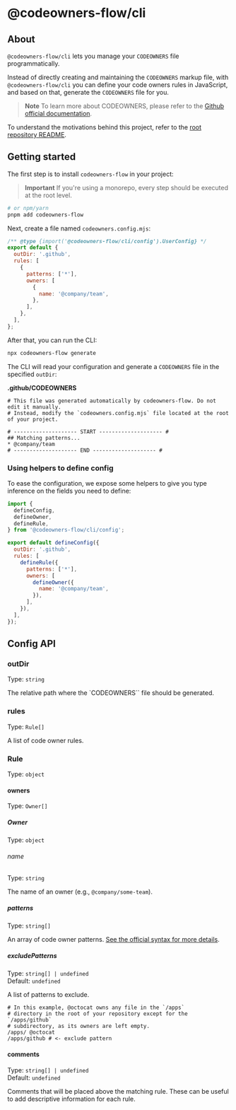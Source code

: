 # @codeowners-flow/cli

## About

`@codeowners-flow/cli` lets you manage your `CODEOWNERS` file programmatically.

Instead of directly creating and maintaining the `CODEOWNERS` markup file, with `@codeowners-flow/cli` you can define your code owners rules in JavaScript, and based on that, generate the `CODEOWNERS` file for you.

> **Note**
> To learn more about CODEOWNERS, please refer to the [Github official documentation](https://docs.github.com/en/repositories/managing-your-repositorys-settings-and-features/customizing-your-repository/about-code-owners).

To understand the motivations behind this project, refer to the [root repository README](https://github.com/raulfdm/codeowners-manager/blob/main/README.md).

## Getting started

The first step is to install `codeowners-flow` in your project:

> **Important**
> If you're using a monorepo, every step should be executed at the root level.

```bash
# or npm/yarn
pnpm add codeowners-flow
```

Next, create a file named `codeowners.config.mjs`:

```js
/** @type {import('@codeowners-flow/cli/config').UserConfig} */
export default {
  outDir: '.github',
  rules: [
    {
      patterns: ['*'],
      owners: [
        {
          name: '@company/team',
        },
      ],
    },
  ],
};
```

After that, you can run the CLI:

```bash
npx codeowners-flow generate
```

The CLI will read your configuration and generate a `CODEOWNERS` file in the specified `outDir`:

**.github/CODEOWNERS**

```
# This file was generated automatically by codeowners-flow. Do not edit it manually.
# Instead, modify the `codeowners.config.mjs` file located at the root of your project.

# -------------------- START -------------------- #
## Matching patterns...
* @company/team
# -------------------- END -------------------- #
```

### Using helpers to define config

To ease the configuration, we expose some helpers to give you type inference on the fields you need to define:

```js
import {
  defineConfig,
  defineOwner,
  defineRule,
} from '@codeowners-flow/cli/config';

export default defineConfig({
  outDir: '.github',
  rules: [
    defineRule({
      patterns: ['*'],
      owners: [
        defineOwner({
          name: '@company/team',
        }),
      ],
    }),
  ],
});
```

## Config API

### outDir

Type: `string`

The relative path where the `CODEOWNERS`` file should be generated.

### rules

Type: `Rule[]`

A list of code owner rules.

### Rule

Type: `object`

#### owners

Type: `Owner[]`

##### Owner

Type: `object`

###### name

Type: `string`

The name of an owner (e.g., `@company/some-team`).

##### patterns

Type: `string[]`

An array of code owner patterns. [See the official syntax for more details](https://docs.github.com/en/repositories/managing-your-repositorys-settings-and-features/customizing-your-repository/about-code-owners#codeowners-syntax).

##### excludePatterns

Type: `string[] | undefined`\
Default: `undefined`

A list of patterns to exclude.

```
# In this example, @octocat owns any file in the `/apps`
# directory in the root of your repository except for the `/apps/github`
# subdirectory, as its owners are left empty.
/apps/ @octocat
/apps/github # <- exclude pattern
```

#### comments

Type: `string[] | undefined`\
Default: `undefined`

Comments that will be placed above the matching rule. These can be useful to add descriptive information for each rule.
